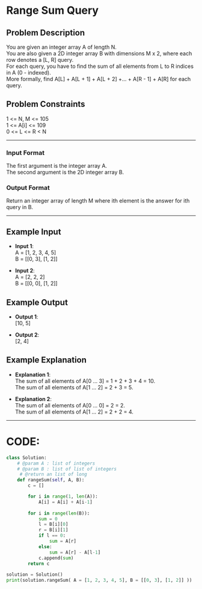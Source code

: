 # Range Sum Query

## Problem Description
You are given an integer array A of length N. </br>
You are also given a 2D integer array B with dimensions M x 2, where each row denotes a [L, R] query. </br>
For each query, you have to find the sum of all elements from L to R indices in A (0 - indexed). </br>
More formally, find A[L] + A[L + 1] + A[L + 2] +... + A[R - 1] + A[R] for each query. </br>

## Problem Constraints
1 <= N, M <= 105 </br>
1 <= A[i] <= 109 </br>
0 <= L <= R < N

---

### Input Format
The first argument is the integer array A. </br>
The second argument is the 2D integer array B.

### Output Format
Return an integer array of length M where ith element is the answer for ith query in B.

---

## Example Input
- **Input 1**: </br>
A = [1, 2, 3, 4, 5] </br>
B = [[0, 3], [1, 2]]

- **Input 2**: </br>
A = [2, 2, 2] </br>
B = [[0, 0], [1, 2]]

## Example Output
- **Output 1**: </br>
[10, 5]

- **Output 2**:</br>
[2, 4]

## Example Explanation
- **Explanation 1**: </br>
The sum of all elements of A[0 ... 3] = 1 + 2 + 3 + 4 = 10. </br>
The sum of all elements of A[1 ... 2] = 2 + 3 = 5.

- **Explanation 2**: </br>
The sum of all elements of A[0 ... 0] = 2 = 2. </br>
The sum of all elements of A[1 ... 2] = 2 + 2 = 4.

---

# CODE:

```python
class Solution:
    # @param A : list of integers
    # @param B : list of list of integers
     # @return an list of long
    def rangeSum(self, A, B):
        c = []

        for i in range(1, len(A)):
            A[i] = A[i] + A[i-1]
        
        for i in range(len(B)):
            sum = 0
            l = B[i][0]
            r = B[i][1]
            if l == 0:
                sum = A[r]
            else:
                sum = A[r] - A[l-1]
            c.append(sum)
        return c
      
solution = Solution()
print(solution.rangeSum( A = [1, 2, 3, 4, 5], B = [[0, 3], [1, 2]] ))  -->  O/P: [10, 5]
```
